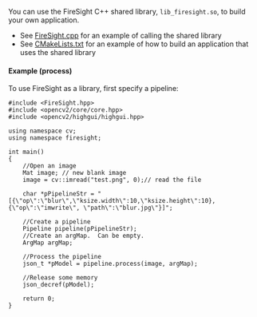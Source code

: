 You can use the FireSight C++ shared library, `lib_firesight.so`, to build your own application.

* See [FireSight.cpp](https://github.com/firepick1/FireSight/blob/master/FireSight.cpp) for an example of calling the shared library
* See [CMakeLists.txt](https://github.com/firepick1/FireSight/blob/master/CMakeLists.txt) for an example of how to build an application that uses the shared library

#### Example (process)
To use FireSight as a library, first specify a pipeline:
```
#include <FireSight.hpp>
#include <opencv2/core/core.hpp>
#include <opencv2/highgui/highgui.hpp>

using namespace cv;
using namespace firesight;

int main()
{
    //Open an image
    Mat image; // new blank image
    image = cv::imread("test.png", 0);// read the file

    char *pPipelineStr = "[{\"op\":\"blur\",\"ksize.width\":10,\"ksize.height\":10},{\"op\":\"imwrite\", \"path\":\"blur.jpg\"}]";

    //Create a pipeline
    Pipeline pipeline(pPipelineStr);
    //Create an argMap.  Can be empty.
    ArgMap argMap;

    //Process the pipeline
    json_t *pModel = pipeline.process(image, argMap);

    //Release some memory
    json_decref(pModel);

    return 0;
}
```
